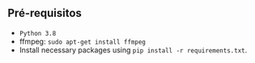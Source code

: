 Pré-requisitos
-------------
- `Python 3.8` 
- ffmpeg: `sudo apt-get install ffmpeg`
- Install necessary packages using `pip install -r requirements.txt`.